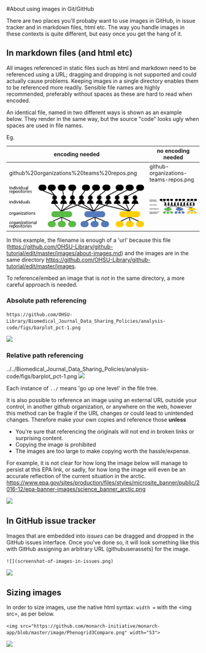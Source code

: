 #About using images in Git/GitHub

There are two places you'll probaby want to use images in GitHub, in issue tracker and in markdown files, html etc. 
The way you handle images in these contexts is quite different, but easy once you get the hang of it.


## In markdown files (and html etc)
All images referenced in static files such as html and markdown need to be referenced using a URL; dragging and dropping is not supported and could actually cause problems. Keeping images in a single directory enables them to be referenced more readily. Sensible file names are highly recommended, preferably without spaces as these are hard to read when encoded.

An identical file, named in two different ways is shown as an example below.
They render in the same way, but the source "code" looks ugly when spaces are used in file names.

Eg. 

| encoding needed | no encoding needed |
| ------------------ | ----------- |
| github%20organizations%20teams%20repos.png | github-organizations-teams-repos.png|
| ![](github%20organizations%20teams%20repos.png) | ![](github-organizations-teams-repos.png)|

In this example, the filename is enough of a 'url' because this file (https://github.com/OHSU-Library/github-tutorial/edit/master/images/about-images.md) and the images are in the same directory https://github.com/OHSU-Library/github-tutorial/edit/master/images.

To reference/embed an image that is *not* in the same directory, a more careful approach is needed.

### Absolute path referencing

````https://github.com/OHSU-Library/Biomedical_Journal_Data_Sharing_Policies/analysis-code/figs/barplot_pct-1.png````

![](https://github.com/OHSU-Library/Biomedical_Journal_Data_Sharing_Policies/analysis-code/figs/barplot_pct-1.png)

### Relative path referencing

../../Biomedical_Journal_Data_Sharing_Policies/analysis-code/figs/barplot_pct-1.png
![](../../Biomedical_Journal_Data_Sharing_Policies/analysis-code/figs/barplot_pct-1.png)

Each instance of ````../```` means 'go up one level' in the file tree.

It is also possible to reference an image using an external URL outside your control, in another github organization, or anywhere on the web, however this method can be fragile if the URL changes or could lead to unintended changes. Therefore make your own copies and reference those **unless** 
 - You're  sure that referencing the originals will not end in broken links or surprising content. 
 - Copying the image is prohibited 
 - The images are too large to make copying worth the hassle/expense.
 
For example, it is not clear for how long the image below will manage to persist at this EPA link, or sadly, for how long the image will even be an accurate reflection of the current situation in the arctic. https://www.epa.gov/sites/production/files/styles/microsite_banner/public/2016-12/epa-banner-images/science_banner_arctic.png
 
 ![](https://www.epa.gov/sites/production/files/styles/microsite_banner/public/2016-12/epa-banner-images/science_banner_arctic.png)
 
 

## In GitHub issue tracker

Images that are embedded into *issues* can be dragged and dropped in the GitHub issues interface.
Once you've done so, it will look something like this with GitHub assigning an arbitrary URL (githubuserassets) for the image.

````![](screenshot-of-images-in-issues.png) ````

![](screenshot-of-images-in-issues.png)


## Sizing images

In order to size images, use the native html syntax: ````width =```` with the <img src=, as per below.

````<img src="https://github.com/monarch-initiative/monarch-app/blob/master/image/Phenogrid3Compare.png" width="53">````

<img src="https://github.com/monarch-initiative/monarch-app/blob/master/image/Phenogrid3Compare.png" width="53">

